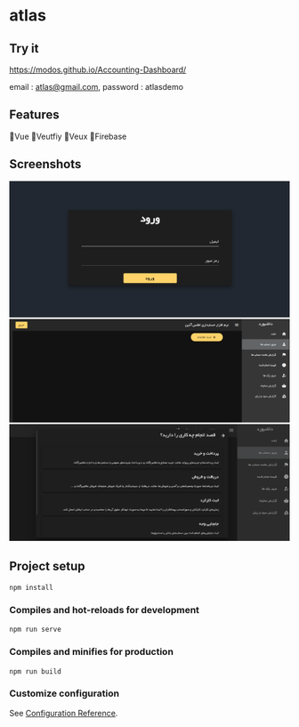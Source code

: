 # atlas

## Try it

https://modos.github.io/Accounting-Dashboard/

email : atlas@gmail.com,
password : atlasdemo

## Features

🔸Vue
🔸Veutfiy
🔸Veux
🔸Firebase

## Screenshots

<img src='screenshots/1.png'/>
<img src='screenshots/2.png'/>
<img src='screenshots/3.png'/>

## Project setup
```
npm install
```

### Compiles and hot-reloads for development
```
npm run serve
```

### Compiles and minifies for production
```
npm run build
```

### Customize configuration
See [Configuration Reference](https://cli.vuejs.org/config/).
